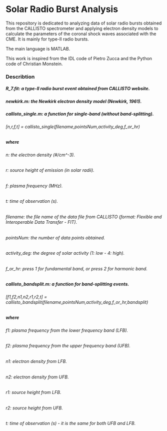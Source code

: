 # Solar Radio Burst Analysis 
This repository is dedicated to analyzing data of solar radio bursts obtained from the CALLISTO spectrometer and applying electron density models to calculate the parameters of the coronal shock waves associated with the CME. It is mainly for type-II radio bursts. 

The main language is MATLAB. 

This work is inspired from the IDL code of Pietro Zucca and the Python code of Christian Monstein. 

### Describtion 
##### R_7.fit: a type-II radio burst event obtained from CALLISTO website. 
##### newkirk.m: the Newkirk electron density model (Newkirk, 1961). 
##### callisto_single.m: a function for single-band (without band-splitting). 
###### [n,r,f,t] = callisto_single(filename,pointsNum,activity_deg,f_or_hr) 
##### where 
###### n: the electron density (#/cm^-3). 
###### r: source height of emission (in solar radii). 
###### f: plasma frequency (MHz). 
###### t: time of observation (s). 
###### filename: the file name of the data file from CALLISTO (format: Flexible and Interoperable Data Transfer - FIT). 
###### pointsNum: the number of data points obtained. 
###### activity_deg: the degree of solar activity (1: low - 4: high). 
###### f_or_hr: press 1 for fundamental band, or press 2 for harmonic band. 
##### callisto_bandsplit.m: a function for band-splitting events. 
###### [f1,f2,n1,n2,r1,r2,t] = callisto_bandsplit(filename,pointsNum,activity_deg,f_or_hr,bandsplit) 
##### where 
###### f1: plasma frequency from the lower frequency band (LFB). 
###### f2: plasma frequency from the upper frequency band (UFB). 
###### n1: electron density from LFB. 
###### n2: electron density from UFB. 
###### r1: source height from LFB. 
###### r2: source height from UFB. 
###### t: time of observation (s) - it is the same for both UFB and LFB. 
